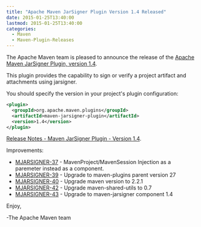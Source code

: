 ```yaml
---
title: "Apache Maven JarSigner Plugin Version 1.4 Released"
date: 2015-01-25T13:40:00
lastmod: 2015-01-25T13:40:00
categories:
  - Maven
  - Maven-Plugin-Releases
---
```

The Apache Maven team is pleased to announce the release of the 
[Apache Maven JarSigner Plugin, version 1.4](http://maven.apache.org/plugins/maven-jarsigner-plugin/).

This plugin provides the capability to sign or verify a project artifact and
attachments using jarsigner.


You should specify the version in your project's plugin configuration:

```xml
<plugin>
  <groupId>org.apache.maven.plugins</groupId>
  <artifactId>maven-jarsigner-plugin</artifactId>
  <version>1.4</version>
</plugin>
```

<!-- more -->

[Release Notes - Maven JarSigner Plugin - Version 1.4](http://jira.codehaus.org/secure/ReleaseNote.jspa?projectId=11990&version=19865).

Improvements:

 * [MJARSIGNER-37](https://issues.apache.org/jira/browse/MJARSIGNER-37) - MavenProject/MavenSession Injection as a paremeter instead as a component.
 * [MJARSIGNER-39](https://issues.apache.org/jira/browse/MJARSIGNER-39) - Upgrade to maven-plugins parent version 27
 * [MJARSIGNER-40](https://issues.apache.org/jira/browse/MJARSIGNER-40) - Upgrade maven version to 2.2.1
 * [MJARSIGNER-42](https://issues.apache.org/jira/browse/MJARSIGNER-42) - Upgrade maven-shared-utils to 0.7
 * [MJARSIGNER-43](https://issues.apache.org/jira/browse/MJARSIGNER-43) - Upgrade to maven-jarsigner component 1.4


Enjoy,

-The Apache Maven team
